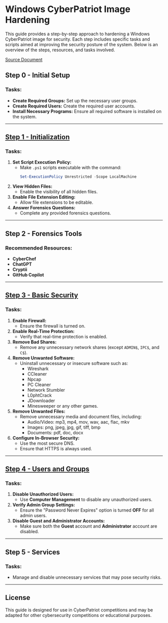 # Windows CyberPatriot Image Hardening

This guide provides a step-by-step approach to hardening a Windows CyberPatriot image for security. Each step includes specific tasks and scripts aimed at improving the security posture of the system. Below is an overview of the steps, resources, and tasks involved.

[Source Document](https://docs.google.com/document/d/e/2PACX-1vT2zjA8CaPWgSmMfjuAQXL91jd2ioXfFl3J_zvzhtXNg7lFbNFENRbakHlqrodOCvrJ8hJ_O5YRnCyt/pub)

## Step 0 - Initial Setup
### Tasks:
- **Create Required Groups:** Set up the necessary user groups.
- **Create Required Users:** Create the required user accounts.
- **Install Necessary Programs:** Ensure all required software is installed on the system.

---

## [Step 1 - Initialization](https://raw.githubusercontent.com/aidanlenahan/dev/refs/heads/main/ps/cyberpatriot/masterbible24-25/windows/step1.ps1)
### Tasks:
1. **Set Script Execution Policy:**
   - Make `.ps1` scripts executable with the command:
     ```powershell
     Set-ExecutionPolicy Unrestricted -Scope LocalMachine
     ```
2. **View Hidden Files:**
   - Enable the visibility of all hidden files.
3. **Enable File Extension Editing:**
   - Allow file extensions to be editable.
4. **Answer Forensics Questions:**
   - Complete any provided forensics questions.

---

## Step 2 - Forensics Tools
### Recommended Resources:
- **CyberChef**
- **ChatGPT**
- **Cryptii**
- **GitHub Copilot**

---

## [Step 3 - Basic Security](https://raw.githubusercontent.com/aidanlenahan/dev/refs/heads/main/ps/cyberpatriot/masterbible24-25/windows/step3.ps1)
### Tasks:
1. **Enable Firewall:**
   - Ensure the firewall is turned on.
2. **Enable Real-Time Protection:**
   - Verify that real-time protection is enabled.
3. **Remove Bad Shares:**
   - Remove any unnecessary network shares (except `ADMIN$`, `IPC$`, and `C$`).
4. **Remove Unwanted Software:**
   - Uninstall unnecessary or insecure software such as:
     - Wireshark
     - CCleaner
     - Npcap
     - PC Cleaner
     - Network Stumbler
     - L0phtCrack
     - JDownloader
     - Minesweeper or any other games.
5. **Remove Unwanted Files:**
   - Remove unnecessary media and document files, including:
     - Audio/Video: mp3, mp4, mov, wav, aac, flac, mkv
     - Images: png, jpeg, jpg, gif, tiff, bmp
     - Documents: pdf, doc, docx
6. **Configure In-Browser Security:**
   - Use the most secure DNS.
   - Ensure that HTTPS is always used.

---

## [Step 4 - Users and Groups](https://raw.githubusercontent.com/aidanlenahan/dev/refs/heads/main/ps/cyberpatriot/masterbible24-25/windows/step4.ps1)
### Tasks:
1. **Disable Unauthorized Users:**
   - Use **Computer Management** to disable any unauthorized users.
2. **Verify Admin Group Settings:**
   - Ensure the "Password Never Expires" option is turned **OFF** for all admin users.
3. **Disable Guest and Administrator Accounts:**
   - Make sure both the **Guest** account and **Administrator** account are disabled.

---

## Step 5 - Services
### Tasks:
- Manage and disable unnecessary services that may pose security risks.

---

## License
This guide is designed for use in CyberPatriot competitions and may be adapted for other cybersecurity competitions or educational purposes.
